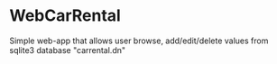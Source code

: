 <h1>WebCarRental</h1>

<p>Simple web-app that allows user browse, add/edit/delete values from sqlite3 database "carrental.dn"</p>


